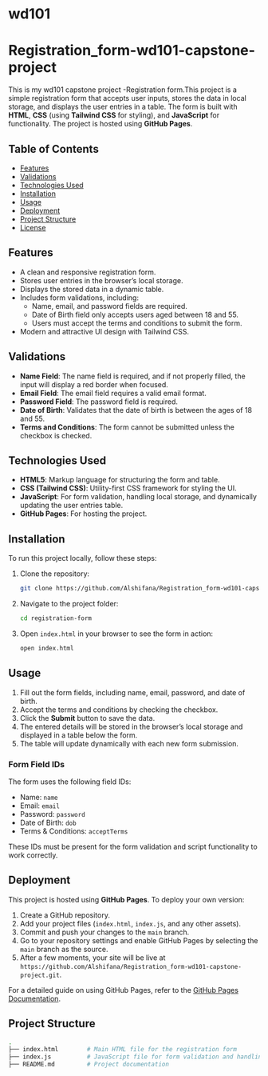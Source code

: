 # wd101
# Registration_form-wd101-capstone-project
This is my wd101 capstone project -Registration form.This project is a simple registration form that accepts user inputs, stores the data in local storage, and displays the user entries in a table. The form is built with **HTML**, **CSS** (using **Tailwind CSS** for styling), and **JavaScript** for functionality. The project is hosted using **GitHub Pages**.

## Table of Contents

- [Features](#features)
- [Validations](#validations)
- [Technologies Used](#technologies-used)
- [Installation](#installation)
- [Usage](#usage)
- [Deployment](#deployment)
- [Project Structure](#project-structure)
- [License](#license)

## Features

- A clean and responsive registration form.
- Stores user entries in the browser’s local storage.
- Displays the stored data in a dynamic table.
- Includes form validations, including:
  - Name, email, and password fields are required.
  - Date of Birth field only accepts users aged between 18 and 55.
  - Users must accept the terms and conditions to submit the form.
- Modern and attractive UI design with Tailwind CSS.

## Validations

- **Name Field**: The name field is required, and if not properly filled, the input will display a red border when focused.
- **Email Field**: The email field requires a valid email format.
- **Password Field**: The password field is required.
- **Date of Birth**: Validates that the date of birth is between the ages of 18 and 55.
- **Terms and Conditions**: The form cannot be submitted unless the checkbox is checked.

## Technologies Used

- **HTML5**: Markup language for structuring the form and table.
- **CSS (Tailwind CSS)**: Utility-first CSS framework for styling the UI.
- **JavaScript**: For form validation, handling local storage, and dynamically updating the user entries table.
- **GitHub Pages**: For hosting the project.

## Installation

To run this project locally, follow these steps:

1. Clone the repository:
   ```bash
   git clone https://github.com/Alshifana/Registration_form-wd101-capstone-project.git
   ```

2. Navigate to the project folder:
   ```bash
   cd registration-form
   ```

3. Open `index.html` in your browser to see the form in action:
   ```bash
   open index.html
   ```

## Usage

1. Fill out the form fields, including name, email, password, and date of birth.
2. Accept the terms and conditions by checking the checkbox.
3. Click the **Submit** button to save the data.
4. The entered details will be stored in the browser’s local storage and displayed in a table below the form.
5. The table will update dynamically with each new form submission.

### Form Field IDs

The form uses the following field IDs:
- Name: `name`
- Email: `email`
- Password: `password`
- Date of Birth: `dob`
- Terms & Conditions: `acceptTerms`

These IDs must be present for the form validation and script functionality to work correctly.

## Deployment

This project is hosted using **GitHub Pages**. To deploy your own version:
1. Create a GitHub repository.
2. Add your project files (`index.html`, `index.js`, and any other assets).
3. Commit and push your changes to the `main` branch.
4. Go to your repository settings and enable GitHub Pages by selecting the `main` branch as the source.
5. After a few moments, your site will be live at `https://github.com/Alshifana/Registration_form-wd101-capstone-project.git`.

For a detailed guide on using GitHub Pages, refer to the [GitHub Pages Documentation](https://pages.github.com/).

## Project Structure

```bash
.
├── index.html        # Main HTML file for the registration form
├── index.js          # JavaScript file for form validation and handling local storage
├── README.md         # Project documentation
```


